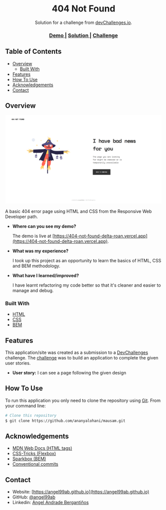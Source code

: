 <div align="center">
  <h1>404 Not Found</h1>
</div>

<div align="center">
   Solution for a challenge from  <a href="http://devchallenges.io" target="_blank">devChallenges.io</a>.
</div>

<div align="center">
  <h3>
    <a href="https://404-not-found-delta-roan.vercel.app">
      Demo
    </a>
    <span> | </span>
    <a href="https://github.com/angel99ab/devchallenges-projects/tree/master/404_Not_Found">
      Solution
    </a>
    <span> | </span>
    <a href="https://devchallenges.io/challenges/wBunSb7FPrIepJZAg0sY">
      Challenge
    </a>
  </h3>
</div>

## Table of Contents

- [Overview](#overview)
  - [Built With](#built-with)
- [Features](#features)
- [How To Use](#how-to-use)
- [Acknowledgements](#acknowledgements)
- [Contact](#contact)

## Overview

![screenshot](./assets/previews/desktop.png)

A basic 404 error page using HTML and CSS from the Responsive Web Developer path.

- **Where can you see my demo?**

  The demo is live at [https://404-not-found-delta-roan.vercel.app](https://404-not-found-delta-roan.vercel.app).

- **What was my experience?**

  I took up this project as an opportunity to learn the basics of HTML, CSS and BEM methodology.

- **What have I learned/improved?**

  I have learnt refactoring my code better so that it's cleaner and easier to manage and debug.

### Built With

- [HTML](https://developer.mozilla.org/en-US/docs/Web/HTML)
- [CSS](https://developer.mozilla.org/en-US/docs/Web/CSS)
- [BEM](https://getbem.com/introduction/)

## Features

This application/site was created as a submission to a [DevChallenges](https://devchallenges.io) challenge. The [challenge](https://devchallenges.io/challenges/wBunSb7FPrIepJZAg0sY) was to build an application to complete the given user stories.

- **User story:** I can see a page following the given design

## How To Use

To run this application you only need to clone the repository using [Git](https://git-scm.com). From your command line:

```bash
# Clone this repository
$ git clone https://github.com/ananyalohani/mausam.git
```

## Acknowledgements

- [MDN Web Docs (HTML tags)](https://developer.mozilla.org/en-US)
- [CSS-Tricks (Flexbox)](https://css-tricks.com/snippets/css/a-guide-to-flexbox)
- [Sparkbox (BEM)](https://sparkbox.com/foundry/bem_by_example)
- [Conventional commits](https://www.conventionalcommits.org/en/v1.0.0)

## Contact

- Website: [https://angel99ab.github.io](https://angel99ab.github.io)
- GitHub: [@angel99ab](https://github.com/angel99ab)
- Linkedin: [Angel Andrade Bergantiños](https://www.linkedin.com/in/angel-andrade-berganti%C3%B1os-3791a7176/)
